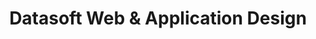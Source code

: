 ---
layout: "layouts/projectDetails.njk"
title: "Datasoft Web & Application Design"
btnText: "Case Study"
img: "/assets/images/project/project-2.png"
featureImg: "/assets/images/project/feature-image.png"
bannerImg: "/assets/images/project/banner-1.png"
bannerImg2: "/assets/images/project/banner-2.png"
tags: ["projects"]
clientName: "Client"
type: "Product Design"
duraHead: "Time"
dura: "25 Aug - 30 Sep 2021"
taskHead: "Task"
task: "UX Design, Project Manamgment, Visual Design"
linkHead: "Work Link"
linkText: "Check the website"
link: "#"
brand:
  overviewHead: "Brand Overview"
  overview: "To satisfy our goal of creating a brand that could adapt across many use cases, we took the base form of their new logo and used it as an artboard. As long as the structural outline of the mark stayed consistent their brand was allowed to flex and adapt to specific uses. And by introducing these illustrative elements to the logomark, Strictly found it’s voice. <br> To satisfy our goal of creating a brand that could adapt across many use cases, we took the base form of their new logo and used it as an artboard. As long as the structural outline of the mark stayed consistent their brand was allowed to flex and adapt to specific uses."
  goalHead: "Project Goals"
  goal: "Strictly found it’s voice to satisfy our goal of creating a brand that could adapt across many use cases, we took the base form of their new logo and used it as an artboard. As long as the structural outline of the mark stayed consistent their brand was allowed to flex and adapt to specific uses. And by introducing these illustrative elements to the logomark, To satisfy our goal of creating a brand that could adapt across many use cases."
problemHead: "Problems"
problems:
  - "Strictly found it’s voice to satisfy our goal of"
  - "Creating a brand that could adapt across many use cases"
  - "We took the base form of their new logo and used it as an artboard."
  - "As long as the structural outline of the mark stayed consistent their brand was allowed to flex and adapt to specific uses."
  - "Introducing these illustrative elements to the logomark"
  - "To satisfy our goal of creating a brand that could adapt across many use cases."
solutionHead: "Solutions"
solutions:
  - "Strictly found it’s voice to satisfy our goal of"
  - "Creating a brand that could adapt across many use cases"
  - "We took the base form of their new logo and used it as an artboard."
  - "As long as the structural outline of the mark stayed consistent their brand was allowed to flex and adapt to specific uses."
  - "Introducing these illustrative elements to the logomark"
  - "To satisfy our goal of creating a brand that could adapt across many use cases."
approachHead: "The Approach"
approach: "To satisfy our goal of creating a brand that could adapt across many use cases, we took the base form of their new logo and used it as an artboard. As long as the structural outline of the mark stayed consistent their brand was allowed to flex and adapt to specific uses. And by introducing these illustrative elements to the logomark, Strictly found it’s voice. <br> To satisfy our goal of creating a brand that could adapt across many use cases, we took the base form of their new logo and used it as an artboard. As long as the structural outline of the mark stayed consistent their brand was allowed to flex and adapt to specific uses."
mottoHead: "All Design"
designMotto: "Strictly found it’s voice to satisfy our goal of creating a brand that could adapt across many use cases, we took the base form of their new logo and used it as an artboard. As long as the structural outline of the mark stayed consistent their brand was allowed to flex and adapt to specific uses. And by introducing these illustrative elements to the logomark,To satisfy our goal of creating a brand that could adapt across many use cases."
designImg: "/assets/images/project/project-7.png"
designImg2: "/assets/images/project/project-8.png"
---